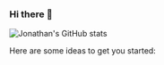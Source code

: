 ### Hi there 👋


![Jonathan's GitHub stats](https://github-readme-stats.vercel.app/api?username=Jc-008&show_icons=true&theme=algolia&count_private=true)



Here are some ideas to get you started:

<!-- - 🔭 I’m currently working on ...
- 🌱 I’m currently learning ...
- 👯 I’m looking to collaborate on ...
- 🤔 I’m looking for help with ...
- 💬 Ask me about ...
- 📫 How to reach me: ...
- 😄 Pronouns: ...
- ⚡ Fun fact: ... -->
